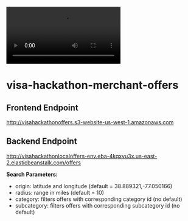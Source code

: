 
![Demonstration video](https://user-images.githubusercontent.com/38272901/111890683-19c8cb00-89a9-11eb-8d21-5b0ed3c0c521.mp4)

# visa-hackathon-merchant-offers
## Frontend Endpoint
http://visahackathonoffers.s3-website-us-west-1.amazonaws.com
## Backend Endpoint
http://visahackathonlocaloffers-env.eba-4kqxvu3x.us-east-2.elasticbeanstalk.com/offers

**Search Parameters:**
- origin: latitude and longitude (default = 38.889321,-77.050166)
- radius: range in miles (default = 10)
- category: filters offers with corresponding category id (no default)
- subcategory: filters offers with corresponding subcategory id (no default)
